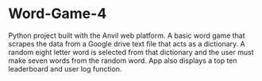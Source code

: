 # Word-Game-4
Python project built with the Anvil web platform. A basic word game that scrapes the data from a Google drive text file that acts as a dictionary. A random eight letter word is selected from that dictionary and the user must make seven words from the random word. App also displays a top ten leaderboard and user log function.
